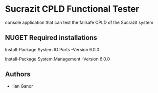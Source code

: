 # Sucrazit CPLD Functional Tester
console application that can test the failsafe CPLD of the Sucrazit system

## NUGET Required installations

Install-Package System.IO.Ports -Version 6.0.0

Install-Package System.Management -Version 6.0.0

## Authors
* Ilan Ganor
